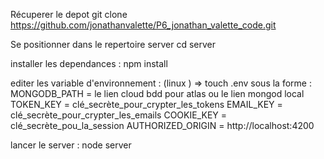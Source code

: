 Récuperer le depot git clone https://github.com/jonathanvalette/P6_jonathan_valette_code.git

Se positionner dans le repertoire server cd server

installer les dependances : npm install

editer les variable d'environnement : 
(linux ) => touch .env 
sous la forme : 
MONGODB_PATH = le lien cloud bdd pour atlas ou le lien mongod local 
TOKEN_KEY = clé_secrète_pour_crypter_les_tokens 
EMAIL_KEY = clé_secrète_pour_crypter_les_emails 
COOKIE_KEY = clé_secrète_pou_la_session 
AUTHORIZED_ORIGIN = http://localhost:4200

lancer le server : node server
